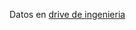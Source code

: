 Datos en [drive de ingenieria](https://drive.google.com/file/d/1QZKOgZ46A_2RRsKhPNOwCTGEXP91H4Td/view?usp=share_link)
